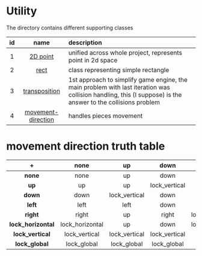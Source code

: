 # Utility

The directory contains different supporting classes

| id | name | description |
|:---:|:---:|:---|
| 1 |[2D point](coord.h)| unified across whole project, represents point in 2d space |
| 2 |[rect](rect.h)| class representing simple rectangle |
| 3 |[transposition](transposition.h)| 1st approach to simplify game engine, the main problem with last iteration was collision handling, this (I suppose) is the answer to the collisions problem
| 4 |[movement-direction](movement_direction.h)| handles  pieces movement |
# movement direction truth table

|  + | none | up| down | left|  right| lock_horizontal|lock_vertical| lock_global| 
|:---:|:---: |:---: |:---:| :---:| :---:| :---: |:---:| :---:|
| **none** |none|up| down | left|  right| lock_horizontal|lock_vertical| lock_global|
| **up** |up| up|lock_vertical|left|up|up|lock_vertical|lock_global|
| **down** |down|lock_vertical|down|down|right|down|lock_vertical|lock_global|
| **left** |left|left|down|left|lock_horizontal|lock_horizontal|left|lock_global|
| **right** |right|up|right|lock_horizontal|right|lock_horizontal|right|lock_global|
| **lock_horizontal** |lock_horizontal|up|down|lock_horizontal|lock_horizontal|lock_horizontal|lock_global |lock_global |
| **lock_vertical** |lock_vertical|lock_vertical|lock_vertical|left|right|lock_global|lock_vertical|lock_global|
| **lock_global** | lock_global |lock_global |lock_global |lock_global |lock_global |lock_global |lock_global |lock_global | 